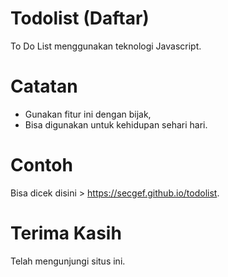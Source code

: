 # Todolist (Daftar)
To Do List menggunakan teknologi Javascript.

# Catatan
- Gunakan fitur ini dengan bijak,
- Bisa digunakan untuk kehidupan sehari hari.

# Contoh
Bisa dicek disini > https://secgef.github.io/todolist.

# Terima Kasih
Telah mengunjungi situs ini.
